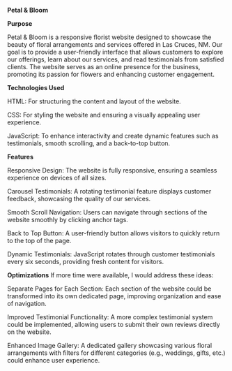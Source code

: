 **Petal & Bloom**

**Purpose**

Petal & Bloom is a responsive florist website designed to showcase the beauty of floral arrangements and services offered in Las Cruces, NM. Our goal is to provide a user-friendly interface that allows customers to explore our offerings, learn about our services, and read testimonials from satisfied clients. The website serves as an online presence for the business, promoting its passion for flowers and enhancing customer engagement.

**Technologies Used**

HTML: For structuring the content and layout of the website.

CSS: For styling the website and ensuring a visually appealing user experience.

JavaScript: To enhance interactivity and create dynamic features such as testimonials, smooth scrolling, and a back-to-top button.

**Features**

Responsive Design: The website is fully responsive, ensuring a seamless experience on devices of all sizes.

Carousel Testimonials: A rotating testimonial feature displays customer feedback, showcasing the quality of our services.

Smooth Scroll Navigation: Users can navigate through sections of the website smoothly by clicking anchor tags.

Back to Top Button: A user-friendly button allows visitors to quickly return to the top of the page.

Dynamic Testimonials: JavaScript rotates through customer testimonials every six seconds, providing fresh content for visitors.

**Optimizations**
If more time were available, I would address these ideas:

Separate Pages for Each Section: Each section of the website could be transformed into its own dedicated page, improving organization and ease of navigation.

Improved Testimonial Functionality: A more complex testimonial system could be implemented, allowing users to submit their own reviews directly on the website.

Enhanced Image Gallery: A dedicated gallery showcasing various floral arrangements with filters for different categories (e.g., weddings, gifts, etc.) could enhance user experience.
